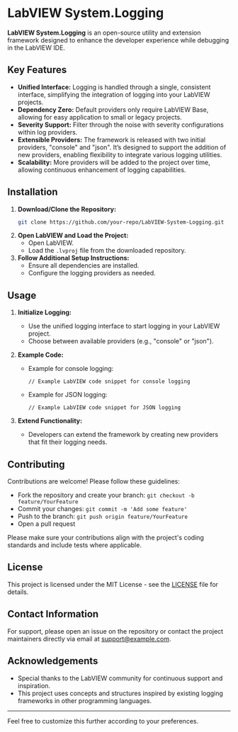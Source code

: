 # LabVIEW System.Logging

**LabVIEW System.Logging** is an open-source utility and extension framework designed to enhance the developer experience while debugging in the LabVIEW IDE.

## Key Features
- **Unified Interface:** Logging is handled through a single, consistent interface, simplifying the integration of logging into your LabVIEW projects.
- **Dependency Zero:** Default providers only require LabVIEW Base, allowing for easy application to small or legacy projects. 
- **Severity Support:** Filter through the noise with severity configurations within log providers.
- **Extensible Providers:** The framework is released with two initial providers, "console" and "json". It’s designed to support the addition of new providers, enabling flexibility to integrate various logging utilities.
- **Scalability:** More providers will be added to the project over time, allowing continuous enhancement of logging capabilities.

## Installation
1. **Download/Clone the Repository:**
   ```bash
   git clone https://github.com/your-repo/LabVIEW-System-Logging.git
   ```
2. **Open LabVIEW and Load the Project:**
   - Open LabVIEW.
   - Load the `.lvproj` file from the downloaded repository.
3. **Follow Additional Setup Instructions:**
   - Ensure all dependencies are installed.
   - Configure the logging providers as needed.

## Usage
1. **Initialize Logging:**
   - Use the unified logging interface to start logging in your LabVIEW project.
   - Choose between available providers (e.g., "console" or "json").

2. **Example Code:**
   - Example for console logging:
     ```LabVIEW
     // Example LabVIEW code snippet for console logging
     ```
   - Example for JSON logging:
     ```LabVIEW
     // Example LabVIEW code snippet for JSON logging
     ```

3. **Extend Functionality:**
   - Developers can extend the framework by creating new providers that fit their logging needs.

## Contributing
Contributions are welcome! Please follow these guidelines:
- Fork the repository and create your branch: `git checkout -b feature/YourFeature`
- Commit your changes: `git commit -m 'Add some feature'`
- Push to the branch: `git push origin feature/YourFeature`
- Open a pull request

Please make sure your contributions align with the project's coding standards and include tests where applicable.

## License
This project is licensed under the MIT License - see the [LICENSE](LICENSE) file for details.

## Contact Information
For support, please open an issue on the repository or contact the project maintainers directly via email at support@example.com.

## Acknowledgements
- Special thanks to the LabVIEW community for continuous support and inspiration.
- This project uses concepts and structures inspired by existing logging frameworks in other programming languages.

---

Feel free to customize this further according to your preferences.
